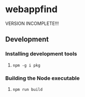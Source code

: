 # webappfind

VERSION INCOMPLETE!!!

## Development

### Installing development tools

1. `npm -g i pkg`

### Building the Node executable

1. `npm run build`
